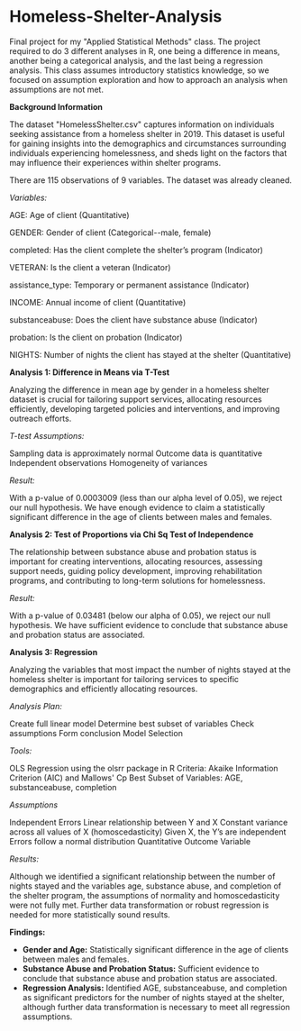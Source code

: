 # Homeless-Shelter-Analysis
Final project for my "Applied Statistical Methods" class. The project required to do 3 different analyses in R, one being a difference in means, another being a categorical analysis, and the last being a regression analysis. This class assumes introductory statistics knowledge, so we focused on assumption exploration and how to approach an analysis when assumptions are not met.

**Background Information**

The dataset "HomelessShelter.csv" captures information on individuals seeking assistance from a homeless shelter in 2019. This dataset is useful for gaining insights into the demographics and circumstances surrounding individuals experiencing homelessness, and sheds light on the factors that may influence their experiences within shelter programs.

There are 115 observations of 9 variables. The dataset was already cleaned.

_Variables:_

AGE: Age of client (Quantitative)

GENDER: Gender of client (Categorical--male, female) 

completed: Has the client complete the shelter’s program (Indicator)

VETERAN: Is the client a veteran (Indicator)

assistance_type: Temporary or permanent assistance (Indicator)

INCOME: Annual income of client (Quantitative)

substanceabuse: Does the client have substance abuse (Indicator)

probation: Is the client on probation (Indicator)

NIGHTS: Number of nights the client has stayed at the shelter (Quantitative)

**Analysis 1: Difference in Means via T-Test**

Analyzing the difference in mean age by gender in a homeless shelter dataset is crucial for tailoring support services, allocating resources efficiently, developing targeted policies and interventions, and improving outreach efforts.

_T-test Assumptions:_

Sampling data is approximately normal
Outcome data is quantitative
Independent observations
Homogeneity of variances

_Result:_

With a p-value of 0.0003009 (less than our alpha level of 0.05), we reject our null hypothesis. We have enough evidence to claim a statistically significant difference in the age of clients between males and females.

**Analysis 2: Test of Proportions via Chi Sq Test of Independence**

The relationship between substance abuse and probation status is important for creating interventions, allocating resources, assessing support needs, guiding policy development, improving rehabilitation programs, and contributing to long-term solutions for homelessness.

_Result:_

With a p-value of 0.03481 (below our alpha of 0.05), we reject our null hypothesis. We have sufficient evidence to conclude that substance abuse and probation status are associated.

**Analysis 3: Regression**

Analyzing the variables that most impact the number of nights stayed at the homeless shelter is important for tailoring services to specific demographics and efficiently allocating resources.

_Analysis Plan:_

Create full linear model
Determine best subset of variables
Check assumptions
Form conclusion
Model Selection

_Tools:_

OLS Regression using the olsrr package in R
Criteria: Akaike Information Criterion (AIC) and Mallows' Cp
Best Subset of Variables: AGE, substanceabuse, completion

_Assumptions_

Independent Errors
Linear relationship between Y and X
Constant variance across all values of X (homoscedasticity)
Given X, the Y’s are independent
Errors follow a normal distribution
Quantitative Outcome Variable

_Results:_

Although we identified a significant relationship between the number of nights stayed and the variables age, substance abuse, and completion of the shelter program, the assumptions of normality and homoscedasticity were not fully met. Further data transformation or robust regression is needed for more statistically sound results.

**Findings:**
- **Gender and Age:** Statistically significant difference in the age of clients between males and females.
- **Substance Abuse and Probation Status:** Sufficient evidence to conclude that substance abuse and probation status are associated.
- **Regression Analysis:** Identified AGE, substanceabuse, and completion as significant predictors for the number of nights stayed at the shelter, although further data transformation is necessary to meet all regression assumptions.
